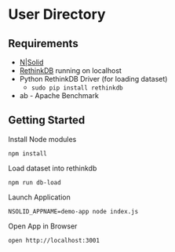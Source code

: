 # User Directory

## Requirements

* [N|Solid](https://downloads.nodesource.com/)
* [RethinkDB](https://rethinkdb.com/) running on localhost
* Python RethinkDB Driver (for loading dataset)
  * `sudo pip install rethinkdb`
* ab - Apache Benchmark

## Getting Started

Install Node modules

```
npm install
```

Load dataset into rethinkdb

```
npm run db-load
```

Launch Application

```
NSOLID_APPNAME=demo-app node index.js
```

Open App in Browser
```
open http://localhost:3001
```
